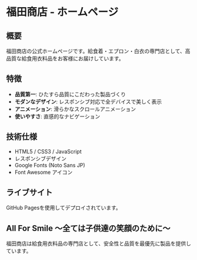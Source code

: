 # 福田商店 - ホームページ

## 概要

福田商店の公式ホームページです。給食着・エプロン・白衣の専門店として、高品質な給食用衣料品をお客様にお届けしています。

## 特徴

- **品質第一**: ひたすら品質にこだわった製品づくり
- **モダンなデザイン**: レスポンシブ対応で全デバイスで美しく表示
- **アニメーション**: 滑らかなスクロールアニメーション
- **使いやすさ**: 直感的なナビゲーション

## 技術仕様

- HTML5 / CSS3 / JavaScript
- レスポンシブデザイン
- Google Fonts (Noto Sans JP)
- Font Awesome アイコン

## ライブサイト

GitHub Pagesを使用してデプロイされています。

## All For Smile ～全ては子供達の笑顔のために～

福田商店は給食用衣料品の専門店として、安全性と品質を最優先に製品を提供しています。 